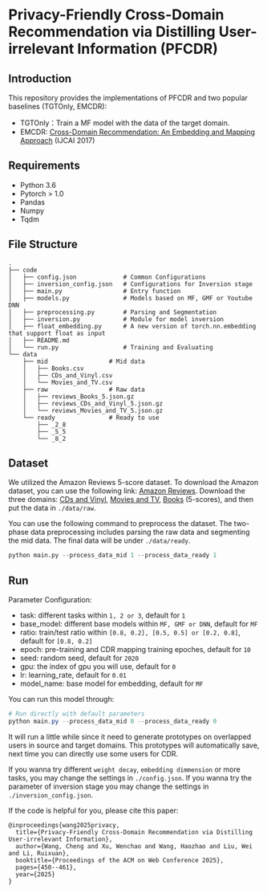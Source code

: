 # Privacy-Friendly Cross-Domain Recommendation via Distilling User-irrelevant Information (PFCDR)

## Introduction
This repository provides the implementations of PFCDR and two popular baselines (TGTOnly, EMCDR):
* TGTOnly：Train a MF model with the data of the target domain.
* EMCDR: [Cross-Domain Recommendation: An Embedding and Mapping Approach](https://www.ijcai.org/Proceedings/2017/0343.pdf) (IJCAI 2017)



## Requirements

- Python 3.6
- Pytorch > 1.0
- Pandas
- Numpy
- Tqdm

## File Structure

```
.
├── code
│   ├── config.json             # Common Configurations
│   ├── inversion_config.json   # Configurations for Inversion stage
│   ├── main.py                 # Entry function
│   ├── models.py               # Models based on MF, GMF or Youtube DNN
│   ├── preprocessing.py        # Parsing and Segmentation
│   ├── inversion.py            # Module for model inversion
│   ├── float_embedding.py      # A new version of torch.nn.embedding that support float as input
│   ├── README.md
│   └── run.py                  # Training and Evaluating 
└── data
    ├── mid                 # Mid data
    │   ├── Books.csv
    │   ├── CDs_and_Vinyl.csv
    │   └── Movies_and_TV.csv
    ├── raw                 # Raw data
    │   ├── reviews_Books_5.json.gz
    │   ├── reviews_CDs_and_Vinyl_5.json.gz
    │   └── reviews_Movies_and_TV_5.json.gz
    └── ready               # Ready to use
        ├── _2_8
        ├── _5_5
        └── _8_2
```

## Dataset

We utilized the Amazon Reviews 5-score dataset. 
To download the Amazon dataset, you can use the following link: [Amazon Reviews](http://jmcauley.ucsd.edu/data/amazon/links.html).
Download the three domains: [CDs and Vinyl](http://snap.stanford.edu/data/amazon/productGraph/categoryFiles/reviews_CDs_and_Vinyl_5.json.gz), [Movies and TV](http://snap.stanford.edu/data/amazon/productGraph/categoryFiles/reviews_Movies_and_TV_5.json.gz), [Books](http://snap.stanford.edu/data/amazon/productGraph/categoryFiles/reviews_Books_5.json.gz) (5-scores), and then put the data in `./data/raw`.

You can use the following command to preprocess the dataset. 
The two-phase data preprocessing includes parsing the raw data and segmenting the mid data. 
The final data will be under `./data/ready`.

```python
python main.py --process_data_mid 1 --process_data_ready 1
```

## Run

Parameter Configuration:

- task: different tasks within `1, 2 or 3`, default for `1`
- base_model: different base models within `MF, GMF or DNN`, default for `MF`
- ratio: train/test ratio within `[0.8, 0.2], [0.5, 0.5] or [0.2, 0.8]`, default for `[0.8, 0.2]`
- epoch: pre-training and CDR mapping training epoches, default for `10`
- seed: random seed, default for `2020`
- gpu: the index of gpu you will use, default for `0`
- lr: learning_rate, default for `0.01`
- model_name: base model for embedding, default for `MF`

You can run this model through:

```powershell
# Run directly with default parameters 
python main.py --process_data_mid 0 --process_data_ready 0

```
It will run a little while since it need to generate prototypes on overlapped users in source and target domains. This 
prototypes will automatically save, next time you can directly use some users for CDR.

If you wanna try different `weight decay`, `embedding dimmension` or more tasks, you may change 
the settings in `./config.json`. If you wanna try the parameter of inversion stage you may change 
the settings in `./inversion_config.json`.

If the code is helpful for you, please cite this paper:

```
@inproceedings{wang2025privacy,
  title={Privacy-Friendly Cross-Domain Recommendation via Distilling User-irrelevant Information},
  author={Wang, Cheng and Xu, Wenchao and Wang, Haozhao and Liu, Wei and Li, Ruixuan},
  booktitle={Proceedings of the ACM on Web Conference 2025},
  pages={450--461},
  year={2025}
}
```
